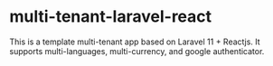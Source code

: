 # multi-tenant-laravel-react
This is a template multi-tenant app based on Laravel 11 + Reactjs. It supports multi-languages, multi-currency, and google authenticator.
